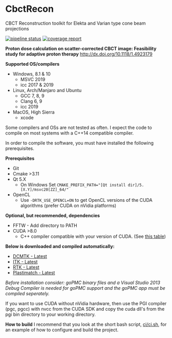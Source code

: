 # CbctRecon
CBCT Reconstruction toolkit for Elekta and Varian type cone beam projections

[![pipeline status](https://gitlab.com/agravgaard/cbctrecon/badges/master/pipeline.svg)](https://gitlab.com/agravgaard/cbctrecon/commits/master)
[![coverage report](https://gitlab.com/agravgaard/cbctrecon/badges/master/coverage.svg)](https://gitlab.com/agravgaard/cbctrecon/commits/master)

**Proton dose calculation on scatter-corrected CBCT image: Feasibility study for adaptive proton therapy**
http://dx.doi.org/10.1118/1.4923179

**Supported OS/compilers**
 - Windows, 8.1 & 10
   - MSVC 2019
   - icc 2017 & 2019
 - Linux, Arch/Manjaro and Ubuntu
   - GCC 7, 8, 9
   - Clang 6, 9
   - icc 2019
 - MacOS, High Sierra
   - xcode

Some compilers and OSs are not tested as often.
I expect the code to compile on most systems with a C++14 compatible compiler.

In order to compile the software, you must have installed the following prerequisites.

**Prerequisites**
 - Git
 - Cmake >3.11
 - Qt 5.X
   - On Windows Set `CMAKE_PREFIX_PATH="[Qt install dir]/5.[X.Y]/msvc20[ZZ]_64/"`
 - OpenCL 
   - Use `-DRTK_USE_OPENCL=ON` to get OpenCL versions of the CUDA algorithms (prefer CUDA on nVidia platforms)

**Optional, but recommended, dependencies**
 - FFTW - Add directory to PATH
 - CUDA >8.0
   - C++ compiler compatible with your version of CUDA. (See [this table](https://gist.github.com/ax3l/9489132))

**Below is downloaded and compiled automatically:**
 - [DCMTK - Latest](https://github.com/DCMTK/DCMTK)
 - [ITK - Latest](https://github.com/InsightSoftwareConsortium/ITK)
 - [RTK - Latest](https://github.com/SimonRit/RTK)
 - [Plastimatch - Latest](https://gitlab.com/plastimatch/plastimatch)

*Before installation consider:
goPMC binary files and a Visual Studio 2013 Debug Compiler is needed for goPMC support and the goPMC app must be compiled seperately.*

If you want to use CUDA without nVidia hardware, then use the PGI compiler (pgc, pgcc) with nvcc from the CUDA SDK and copy the cuda dll's from the pgi bin directory to your working directory.

**How to build**
I recommend that you look at the short bash script, [ci/ci.sh](https://gitlab.com/agravgaard/cbctrecon/blob/master/ci/ci.sh), for an example of how to configure and build the project.
